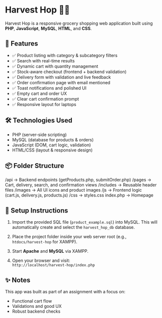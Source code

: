 # Harvest Hop 🛒🥬

Harvest Hop is a responsive grocery shopping web application built using **PHP**, **JavaScript**, **MySQL**, **HTML**, and **CSS**.

## 🌱 Features
- ✅ Product listing with category & subcategory filters
- ✅ Search with real-time results
- ✅ Dynamic cart with quantity management
- ✅ Stock-aware checkout (frontend + backend validation)
- ✅ Delivery form with validation and live feedback
- ✅ Order confirmation page with email mentioned
- ✅ Toast notifications and polished UI
- ✅ Empty cart and order UX 
- ✅ Clear cart confirmation prompt
- ✅ Responsive layout for laptops

## 🛠️ Technologies Used
- PHP (server-side scripting)
- MySQL (database for products & orders)
- JavaScript (DOM, cart logic, validation)
- HTML/CSS (layout & responsive design)

## 📦 Folder Structure
/api → Backend endpoints (getProducts.php, submitOrder.php) /pages → Cart, delivery, search, and confirmation views /includes → Reusable header files /images → All UI icons and product images /js → Frontend logic (cart.js, delivery.js, products.js) /css → styles.css index.php → Homepage

## 🚀 Setup Instructions

1. Import the provided SQL file (`product_example.sql`) into MySQL. This will automatically create and select the `harvest_hop_db` database.

2. Place the project folder inside your web server root (e.g., `htdocs/harvest-hop` for XAMPP).

3. Start **Apache** and **MySQL** via XAMPP.

4. Open your browser and visit:  
   `http://localhost/harvest-hop/index.php`

## ✨ Notes
This app was built as part of an assignment with a focus on:
- Functional cart flow
- Validations and good UX
- Robust backend checks